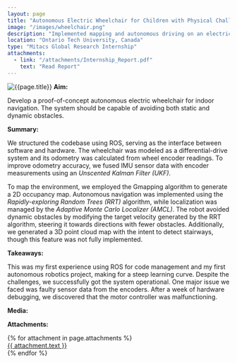 ```yaml
---
layout: page
title: "Autonomous Electric Wheelchair for Children with Physical Challenges"
image: "/images/wheelchair.png"
description: "Implemented mapping and autonomous driving on an electric wheelchair."
location: "Ontario Tech University, Canada"
type: "Mitacs Global Research Internship"
attachments:
  - link: "/attachments/Internship_Report.pdf"
    text: "Read Report"
---
```

![{{page.title}}]({{page.image}})
**Aim:** 

Develop a proof-of-concept autonomous electric wheelchair for indoor navigation. The system should be capable of avoiding both static and dynamic obstacles.

**Summary:**

We structured the codebase using ROS, serving as the interface between software and hardware. The wheelchair was modeled as a differential-drive system and its odometry was calculated from wheel encoder readings. To improve odometry accuracy, we fused IMU sensor data with encoder measurements using an *Unscented Kalman Filter (UKF)*.

To map the environment, we employed the Gmapping algorithm to generate a 2D occupancy map. Autonomous navigation was implemented using the *Rapidly-exploring Random Trees (RRT)* algorithm, while localization was managed by the *Adaptive Monte Carlo Localizer (AMCL)*. The robot avoided dynamic obstacles by modifying the target velocity generated by the RRT algorithm, steering it towards directions with fewer obstacles. Additionally, we generated a 3D point cloud map with the intent to detect stairways, though this feature was not fully implemented.

**Takeaways:**

This was my first experience using ROS for code management and my first autonomous robotics project, making for a steep learning curve. Despite the challenges, we successfully got the system operational. One major issue we faced was faulty sensor data from the encoders. After a week of hardware debugging, we discovered that the motor controller was malfunctioning. 

**Media:**

**Attachments:**

<script src="https://cdnjs.cloudflare.com/ajax/libs/pdf.js/2.16.105/pdf.min.js"></script>

<div class="pdf-thumbnail-container">
  {% for attachment in page.attachments %}
    <div class="pdf-thumbnail-wrapper">
      <canvas class="pdf-thumbnail" data-url="{{ attachment.link }}"></canvas>
      <a href="{{ attachment.link }}" target="_blank">{{ attachment.text }}</a>
    </div>
  {% endfor %}
</div>

<script>
  document.addEventListener("DOMContentLoaded", function () {
    document.querySelectorAll(".pdf-thumbnail").forEach((canvas) => {
      const url = canvas.getAttribute("data-url");

      pdfjsLib.getDocument(url).promise.then(pdf => {
        return pdf.getPage(1);
      }).then(page => {
        const desiredWidth = 200; // Adjust this to control thumbnail width
        const viewport = page.getViewport({ scale: 1 }); // Default scale (1) to get original width

        const scale = desiredWidth / viewport.width; // Calculate scale based on desired width
        const scaledViewport = page.getViewport({ scale });

        const context = canvas.getContext("2d");

        // Set canvas size to match the scaled page
        canvas.width = scaledViewport.width;
        canvas.height = scaledViewport.height;

        const renderContext = {
          canvasContext: context,
          viewport: scaledViewport
        };

        return page.render(renderContext).promise;
      });

      canvas.addEventListener("click", () => {
        window.open(url, "_blank");
      });
    });
  });
</script>
